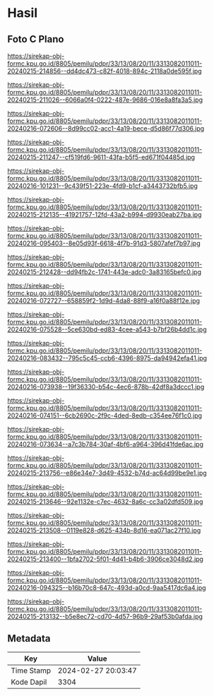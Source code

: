 # Hasil

## Foto C Plano

https://sirekap-obj-formc.kpu.go.id/8805/pemilu/pdpr/33/13/08/20/11/3313082011011-20240215-214856--dd4dc473-c82f-4018-894c-2118a0de595f.jpg

https://sirekap-obj-formc.kpu.go.id/8805/pemilu/pdpr/33/13/08/20/11/3313082011011-20240215-211026--6066a0f4-0222-487e-9686-016e8a8fa3a5.jpg

https://sirekap-obj-formc.kpu.go.id/8805/pemilu/pdpr/33/13/08/20/11/3313082011011-20240216-072606--8d99cc02-acc1-4a19-bece-d5d86f77d306.jpg

https://sirekap-obj-formc.kpu.go.id/8805/pemilu/pdpr/33/13/08/20/11/3313082011011-20240215-211247--cf519fd6-9611-43fa-b5f5-ed671f04485d.jpg

https://sirekap-obj-formc.kpu.go.id/8805/pemilu/pdpr/33/13/08/20/11/3313082011011-20240216-101231--9c439f51-223e-4fd9-b1cf-a3443732bfb5.jpg

https://sirekap-obj-formc.kpu.go.id/8805/pemilu/pdpr/33/13/08/20/11/3313082011011-20240215-212135--41921757-12fd-43a2-b994-d9930eab27ba.jpg

https://sirekap-obj-formc.kpu.go.id/8805/pemilu/pdpr/33/13/08/20/11/3313082011011-20240216-095403--8e05d93f-6618-4f7b-91d3-5807afef7b97.jpg

https://sirekap-obj-formc.kpu.go.id/8805/pemilu/pdpr/33/13/08/20/11/3313082011011-20240215-212428--dd94fb2c-1741-443e-adc0-3a83165befc0.jpg

https://sirekap-obj-formc.kpu.go.id/8805/pemilu/pdpr/33/13/08/20/11/3313082011011-20240216-072727--658859f2-1d9d-4da8-88f9-a16f0a88f12e.jpg

https://sirekap-obj-formc.kpu.go.id/8805/pemilu/pdpr/33/13/08/20/11/3313082011011-20240216-075528--5ce630bd-ed83-4cee-a543-b7bf26b4dd1c.jpg

https://sirekap-obj-formc.kpu.go.id/8805/pemilu/pdpr/33/13/08/20/11/3313082011011-20240216-083432--795c5c45-ccb6-4396-8975-da94942efa41.jpg

https://sirekap-obj-formc.kpu.go.id/8805/pemilu/pdpr/33/13/08/20/11/3313082011011-20240216-073938--19f36330-b54c-4ec6-878b-42df8a3dccc1.jpg

https://sirekap-obj-formc.kpu.go.id/8805/pemilu/pdpr/33/13/08/20/11/3313082011011-20240216-074151--6cb2690c-2f9c-4ded-8edb-c354ee76f1c0.jpg

https://sirekap-obj-formc.kpu.go.id/8805/pemilu/pdpr/33/13/08/20/11/3313082011011-20240216-073634--a7c3b784-30af-4bf6-a964-396d41fde6ac.jpg

https://sirekap-obj-formc.kpu.go.id/8805/pemilu/pdpr/33/13/08/20/11/3313082011011-20240215-213756--e86e34e7-3d49-4532-b74d-ac64d99be9e1.jpg

https://sirekap-obj-formc.kpu.go.id/8805/pemilu/pdpr/33/13/08/20/11/3313082011011-20240215-213646--92e1132e-c7ec-4632-8a6c-cc3a02dfd509.jpg

https://sirekap-obj-formc.kpu.go.id/8805/pemilu/pdpr/33/13/08/20/11/3313082011011-20240215-213508--0119e828-d625-434b-8d16-ea071ac27f10.jpg

https://sirekap-obj-formc.kpu.go.id/8805/pemilu/pdpr/33/13/08/20/11/3313082011011-20240215-213400--1bfa2702-5f01-4d41-b4b6-3906ce3048d2.jpg

https://sirekap-obj-formc.kpu.go.id/8805/pemilu/pdpr/33/13/08/20/11/3313082011011-20240216-094325--b16b70c8-647c-493d-a0cd-9aa5417dc6a4.jpg

https://sirekap-obj-formc.kpu.go.id/8805/pemilu/pdpr/33/13/08/20/11/3313082011011-20240215-213132--b5e8ec72-cd70-4d57-96b9-29af53b0afda.jpg


## Metadata

| Key        | Value               |
| ---------- | ------------------- |
| Time Stamp | 2024-02-27 20:03:47 |
| Kode Dapil | 3304                |



